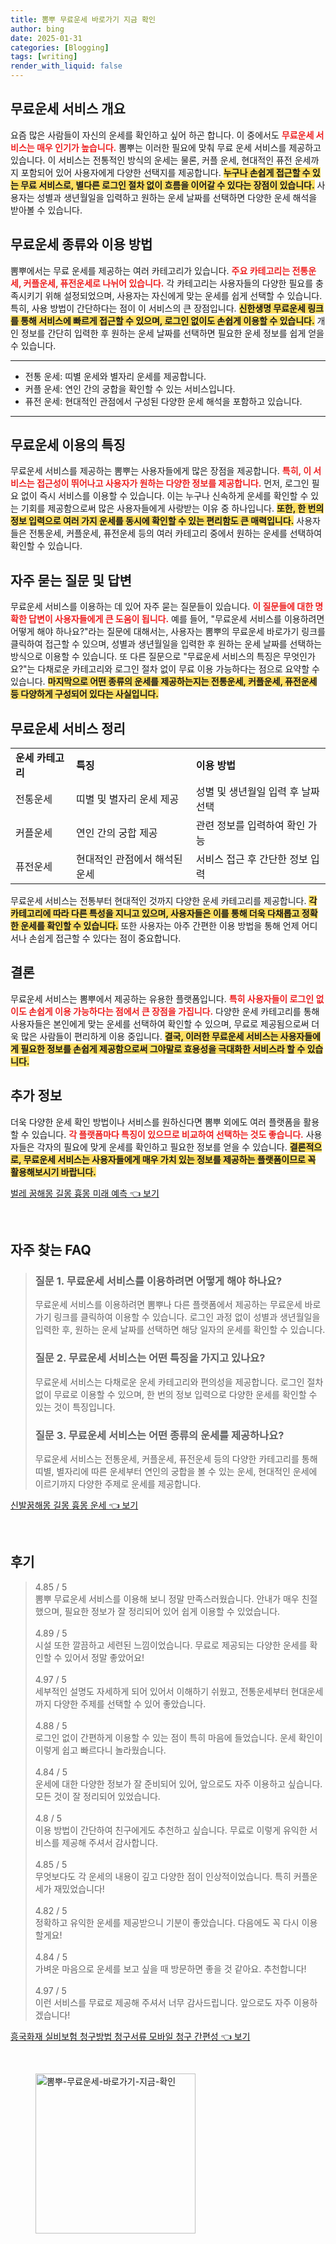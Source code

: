```yaml
---
title: 뽐뿌 무료운세 바로가기 지금 확인
author: bing
date: 2025-01-31
categories: [Blogging]
tags: [writing]
render_with_liquid: false
---
```



<h2 id='무료운세 서비스 개요'>무료운세 서비스 개요</h2>

<p>요즘 많은 사람들이 자신의 운세를 확인하고 싶어 하곤 합니다. 이 중에서도 <b><span style="color: #ee2323;">무료운세 서비스는 매우 인기가 높습니다.</span></b> 뽐뿌는 이러한 필요에 맞춰 무료 운세 서비스를 제공하고 있습니다. 이 서비스는 전통적인 방식의 운세는 물론, 커플 운세, 현대적인 퓨전 운세까지 포함되어 있어 사용자에게 다양한 선택지를 제공합니다. <b><span style="background-color: #ffe066;">누구나 손쉽게 접근할 수 있는 무료 서비스로, 별다른 로그인 절차 없이 흐름을 이어갈 수 있다는 장점이 있습니다.</span></b> 사용자는 성별과 생년월일을 입력하고 원하는 운세 날짜를 선택하면 다양한 운세 해석을 받아볼 수 있습니다.</p>

<h2 id='무료운세 종류와 이용 방법'>무료운세 종류와 이용 방법</h2>

<p>뽐뿌에서는 무료 운세를 제공하는 여러 카테고리가 있습니다. <b><span style="color: #ee2323;">주요 카테고리는 전통운세, 커플운세, 퓨전운세로 나뉘어 있습니다.</span></b> 각 카테고리는 사용자들의 다양한 필요를 충족시키기 위해 설정되었으며, 사용자는 자신에게 맞는 운세를 쉽게 선택할 수 있습니다. 특히, 사용 방법이 간단하다는 점이 이 서비스의 큰 장점입니다. <b><span style="background-color: #ffe066;">신한생명 무료운세 링크를 통해 서비스에 빠르게 접근할 수 있으며, 로그인 없이도 손쉽게 이용할 수 있습니다.</span></b> 개인 정보를 간단히 입력한 후 원하는 운세 날짜를 선택하면 필요한 운세 정보를 쉽게 얻을 수 있습니다.</p>

<hr />

<ul>
    <li>전통 운세: 띠별 운세와 별자리 운세를 제공합니다.</li>
    <li>커플 운세: 연인 간의 궁합을 확인할 수 있는 서비스입니다.</li>
    <li>퓨전 운세: 현대적인 관점에서 구성된 다양한 운세 해석을 포함하고 있습니다.</li>
</ul>

<hr />

<h2 id='무료운세 이용의 특징'>무료운세 이용의 특징</h2>

<p>무료운세 서비스를 제공하는 뽐뿌는 사용자들에게 많은 장점을 제공합니다. <b><span style="color: #ee2323;">특히, 이 서비스는 접근성이 뛰어나고 사용자가 원하는 다양한 정보를 제공합니다.</span></b> 먼저, 로그인 필요 없이 즉시 서비스를 이용할 수 있습니다. 이는 누구나 신속하게 운세를 확인할 수 있는 기회를 제공함으로써 많은 사용자들에게 사랑받는 이유 중 하나입니다. <b><span style="background-color: #ffe066;">또한, 한 번의 정보 입력으로 여러 가지 운세를 동시에 확인할 수 있는 편리함도 큰 매력입니다.</span></b> 사용자들은 전통운세, 커플운세, 퓨전운세 등의 여러 카테고리 중에서 원하는 운세를 선택하여 확인할 수 있습니다.</p>

<h2 id='자주 묻는 질문 및 답변'>자주 묻는 질문 및 답변</h2>

<p>무료운세 서비스를 이용하는 데 있어 자주 묻는 질문들이 있습니다. <b><span style="color: #ee2323;">이 질문들에 대한 명확한 답변이 사용자들에게 큰 도움이 됩니다.</span></b> 예를 들어, "무료운세 서비스를 이용하려면 어떻게 해야 하나요?"라는 질문에 대해서는, 사용자는 뽐뿌의 무료운세 바로가기 링크를 클릭하여 접근할 수 있으며, 성별과 생년월일을 입력한 후 원하는 운세 날짜를 선택하는 방식으로 이용할 수 있습니다. 또 다른 질문으로 "무료운세 서비스의 특징은 무엇인가요?"는 다채로운 카테고리와 로그인 절차 없이 무료 이용 가능하다는 점으로 요약할 수 있습니다. <b><span style="background-color: #ffe066;">마지막으로 어떤 종류의 운세를 제공하는지는 전통운세, 커플운세, 퓨전운세 등 다양하게 구성되어 있다는 사실입니다.</span></b></p>

<h2 id='무료운세 서비스 정리'>무료운세 서비스 정리</h2>

<table>
    <tr>
        <td><b>운세 카테고리</b></td>
        <td><b>특징</b></td>
        <td><b>이용 방법</b></td>
    </tr>
    <tr>
        <td>전통운세</td>
        <td>띠별 및 별자리 운세 제공</td>
        <td>성별 및 생년월일 입력 후 날짜 선택</td>
    </tr>
    <tr>
        <td>커플운세</td>
        <td>연인 간의 궁합 제공</td>
        <td>관련 정보를 입력하여 확인 가능</td>
    </tr>
    <tr>
        <td>퓨전운세</td>
        <td>현대적인 관점에서 해석된 운세</td>
        <td>서비스 접근 후 간단한 정보 입력</td>
    </tr>
</table>

<p>무료운세 서비스는 전통부터 현대적인 것까지 다양한 운세 카테고리를 제공합니다. <b><span style="background-color: #ffe066;">각 카테고리에 따라 다른 특성을 지니고 있으며, 사용자들은 이를 통해 더욱 다채롭고 정확한 운세를 확인할 수 있습니다.</span></b> 또한 사용자는 아주 간편한 이용 방법을 통해 언제 어디서나 손쉽게 접근할 수 있다는 점이 중요합니다.</p>

<h2 id='결론'>결론</h2>

<p>무료운세 서비스는 뽐뿌에서 제공하는 유용한 플랫폼입니다. <b><span style="color: #ee2323;">특히 사용자들이 로그인 없이도 손쉽게 이용 가능하다는 점에서 큰 장점을 가집니다.</span></b> 다양한 운세 카테고리를 통해 사용자들은 본인에게 맞는 운세를 선택하여 확인할 수 있으며, 무료로 제공됨으로써 더욱 많은 사람들이 편리하게 이용 중입니다. <b><span style="background-color: #ffe066;">결국, 이러한 무료운세 서비스는 사용자들에게 필요한 정보를 손쉽게 제공함으로써 그야말로 효용성을 극대화한 서비스라 할 수 있습니다.</span></b></p>

<h2 id='추가 정보'>추가 정보</h2>

<p>더욱 다양한 운세 확인 방법이나 서비스를 원하신다면 뽐뿌 외에도 여러 플랫폼을 활용할 수 있습니다. <b><span style="color: #ee2323;">각 플랫폼마다 특징이 있으므로 비교하여 선택하는 것도 좋습니다.</span></b> 사용자들은 각자의 필요에 맞게 운세를 확인하고 필요한 정보를 얻을 수 있습니다. <b><span style="background-color: #ffe066;">결론적으로, 무료운세 서비스는 사용자들에게 매우 가치 있는 정보를 제공하는 플랫폼이므로 꼭 활용해보시기 바랍니다.</span></b></p>


<p><a class="click-button" title="벌레 꿈해몽 길몽 흉몽 미래 예측" href="https://blackassets.github.io/posts/%EB%B2%8C%EB%A0%88-%EA%BF%88%ED%95%B4%EB%AA%BD-%EA%B8%B8%EB%AA%BD-%ED%9D%89%EB%AA%BD-%EB%AF%B8%EB%9E%98-%EC%98%88%EC%B8%A1/" rel="dofollow">벌레 꿈해몽 길몽 흉몽 미래 예측 👈 보기</a></p><br>
<h2 id='자주_찾는_FAQ'>자주 찾는 FAQ</h2>
<div itemscope="" itemtype="https://schema.org/FAQPage"> 
<blockquote> 
<div itemscope="" itemprop="mainEntity" itemtype="https://schema.org/Question"> 
<h3 itemprop="name">질문 1. 무료운세 서비스를 이용하려면 어떻게 해야 하나요?</h3> 
<div itemscope="" itemprop="acceptedAnswer" itemtype="https://schema.org/Answer"> 
<span itemprop="text"> 
<p>무료운세 서비스를 이용하려면 뽐뿌나 다른 플랫폼에서 제공하는 무료운세 바로가기 링크를 클릭하여 이용할 수 있습니다. 로그인 과정 없이 성별과 생년월일을 입력한 후, 원하는 운세 날짜를 선택하면 해당 일자의 운세를 확인할 수 있습니다.</p> 
</span> 
</div> 
</div> 

<div itemscope="" itemprop="mainEntity" itemtype="https://schema.org/Question"> 
<h3 itemprop="name">질문 2. 무료운세 서비스는 어떤 특징을 가지고 있나요?</h3> 
<div itemscope="" itemprop="acceptedAnswer" itemtype="https://schema.org/Answer"> 
<span itemprop="text"> 
<p>무료운세 서비스는 다채로운 운세 카테고리와 편의성을 제공합니다. 로그인 절차 없이 무료로 이용할 수 있으며, 한 번의 정보 입력으로 다양한 운세를 확인할 수 있는 것이 특징입니다.</p> 
</span> 
</div> 
</div> 

<div itemscope="" itemprop="mainEntity" itemtype="https://schema.org/Question"> 
<h3 itemprop="name">질문 3. 무료운세 서비스는 어떤 종류의 운세를 제공하나요?</h3> 
<div itemscope="" itemprop="acceptedAnswer" itemtype="https://schema.org/Answer"> 
<span itemprop="text"> 
<p>무료운세 서비스는 전통운세, 커플운세, 퓨전운세 등의 다양한 카테고리를 통해 띠별, 별자리에 따른 운세부터 연인의 궁합을 볼 수 있는 운세, 현대적인 운세에 이르기까지 다양한 주제로 운세를 제공합니다.</p> 
</span> 
</div> 
</div> 

</blockquote> 
</div>
<p><a class="click-button" title="신발꿈해몽 길몽 흉몽 운세" href="https://blackassets.github.io/posts/%EC%8B%A0%EB%B0%9C%EA%BF%88%ED%95%B4%EB%AA%BD-%EA%B8%B8%EB%AA%BD-%ED%9D%89%EB%AA%BD-%EC%9A%B4%EC%84%B8/" rel="dofollow">신발꿈해몽 길몽 흉몽 운세 👈 보기</a></p><br>
<h2 id='후기'>후기</h2>
<div itemscope itemtype="https://schema.org/Product">
  <blockquote>
  <div itemprop="review" itemscope itemtype="https://schema.org/Review">
      <div itemprop="reviewRating" itemscope itemtype="https://schema.org/Rating"> <span itemprop="ratingValue">4.85</span> / <span itemprop="bestRating">5</span> </div>
      <span itemprop="reviewBody">뽐뿌 무료운세 서비스를 이용해 보니 정말 만족스러웠습니다. 안내가 매우 친절했으며, 필요한 정보가 잘 정리되어 있어 쉽게 이용할 수 있었습니다.</span>
  </div>
  <br>
  <div itemprop="review" itemscope itemtype="https://schema.org/Review">
      <div itemprop="reviewRating" itemscope itemtype="https://schema.org/Rating"> <span itemprop="ratingValue">4.89</span> / <span itemprop="bestRating">5</span> </div>
      <span itemprop="reviewBody">시설 또한 깔끔하고 세련된 느낌이었습니다. 무료로 제공되는 다양한 운세를 확인할 수 있어서 정말 좋았어요!</span>
  </div>
  <br>
  <div itemprop="review" itemscope itemtype="https://schema.org/Review">
      <div itemprop="reviewRating" itemscope itemtype="https://schema.org/Rating"> <span itemprop="ratingValue">4.97</span> / <span itemprop="bestRating">5</span> </div>
      <span itemprop="reviewBody">세부적인 설명도 자세하게 되어 있어서 이해하기 쉬웠고, 전통운세부터 현대운세까지 다양한 주제를 선택할 수 있어 좋았습니다.</span>
  </div>
  <br>
  <div itemprop="review" itemscope itemtype="https://schema.org/Review">
      <div itemprop="reviewRating" itemscope itemtype="https://schema.org/Rating"> <span itemprop="ratingValue">4.88</span> / <span itemprop="bestRating">5</span> </div>
      <span itemprop="reviewBody">로그인 없이 간편하게 이용할 수 있는 점이 특히 마음에 들었습니다. 운세 확인이 이렇게 쉽고 빠르다니 놀라웠습니다.</span>
  </div>
  <br>
  <div itemprop="review" itemscope itemtype="https://schema.org/Review">
      <div itemprop="reviewRating" itemscope itemtype="https://schema.org/Rating"> <span itemprop="ratingValue">4.84</span> / <span itemprop="bestRating">5</span> </div>
      <span itemprop="reviewBody">운세에 대한 다양한 정보가 잘 준비되어 있어, 앞으로도 자주 이용하고 싶습니다. 모든 것이 잘 정리되어 있었습니다.</span>
  </div>
  <br>
  <div itemprop="review" itemscope itemtype="https://schema.org/Review">
      <div itemprop="reviewRating" itemscope itemtype="https://schema.org/Rating"> <span itemprop="ratingValue">4.8</span> / <span itemprop="bestRating">5</span> </div>
      <span itemprop="reviewBody">이용 방법이 간단하여 친구에게도 추천하고 싶습니다. 무료로 이렇게 유익한 서비스를 제공해 주셔서 감사합니다.</span>
  </div>
  <br>
  <div itemprop="review" itemscope itemtype="https://schema.org/Review">
      <div itemprop="reviewRating" itemscope itemtype="https://schema.org/Rating"> <span itemprop="ratingValue">4.85</span> / <span itemprop="bestRating">5</span> </div>
      <span itemprop="reviewBody">무엇보다도 각 운세의 내용이 깊고 다양한 점이 인상적이었습니다. 특히 커플운세가 재밌었습니다!</span>
  </div>
  <br>
  <div itemprop="review" itemscope itemtype="https://schema.org/Review">
      <div itemprop="reviewRating" itemscope itemtype="https://schema.org/Rating"> <span itemprop="ratingValue">4.82</span> / <span itemprop="bestRating">5</span> </div>
      <span itemprop="reviewBody">정확하고 유익한 운세를 제공받으니 기분이 좋았습니다. 다음에도 꼭 다시 이용할게요!</span>
  </div>
  <br>
  <div itemprop="review" itemscope itemtype="https://schema.org/Review">
      <div itemprop="reviewRating" itemscope itemtype="https://schema.org/Rating"> <span itemprop="ratingValue">4.84</span> / <span itemprop="bestRating">5</span> </div>
      <span itemprop="reviewBody">가벼운 마음으로 운세를 보고 싶을 때 방문하면 좋을 것 같아요. 추천합니다!</span>
  </div>
  <br>
  <div itemprop="review" itemscope itemtype="https://schema.org/Review">
      <div itemprop="reviewRating" itemscope itemtype="https://schema.org/Rating"> <span itemprop="ratingValue">4.97</span> / <span itemprop="bestRating">5</span> </div>
      <span itemprop="reviewBody">이런 서비스를 무료로 제공해 주셔서 너무 감사드립니다. 앞으로도 자주 이용하겠습니다!</span>
  </div>
  </blockquote>
</div>
<p><a class="click-button" title="흥국화재 실비보험 청구방법 청구서류 모바일 청구 간편성" href="https://blackassets.github.io/posts/%ED%9D%A5%EA%B5%AD%ED%99%94%EC%9E%AC-%EC%8B%A4%EB%B9%84%EB%B3%B4%ED%97%98-%EC%B2%AD%EA%B5%AC%EB%B0%A9%EB%B2%95-%EC%B2%AD%EA%B5%AC%EC%84%9C%EB%A5%98-%EB%AA%A8%EB%B0%94%EC%9D%BC-%EC%B2%AD%EA%B5%AC-%EA%B0%84%ED%8E%B8%EC%84%B1/" rel="dofollow">흥국화재 실비보험 청구방법 청구서류 모바일 청구 간편성 👈 보기</a></p><br>
<figure class="image"><img src="https://blackassets.github.io/assets/img/thumbnail/뽐뿌-무료운세-바로가기-지금-확인.webp" alt="뽐뿌-무료운세-바로가기-지금-확인" width="256" height="256"></figure>